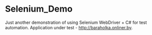 Selenium_Demo
======

Just another demonstration of using Selenium WebDriver + C# for test automation. Application under test - http://baraholka.onliner.by.
